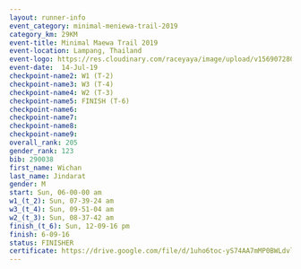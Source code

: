 ```yaml
---
layout: runner-info 
event_category: minimal-meniewa-trail-2019 
category_km: 29KM 
event-title: Minimal Maewa Trail 2019 
event-location: Lampang, Thailand 
event-logo: https://res.cloudinary.com/raceyaya/image/upload/v1569072805/logo/minimal-trail_ktnvsp.jpg 
event-date:  14-Jul-19 
checkpoint-name2: W1 (T-2) 
checkpoint-name3: W3 (T-4) 
checkpoint-name4: W2 (T-3) 
checkpoint-name5: FINISH (T-6) 
checkpoint-name6: 
checkpoint-name7: 
checkpoint-name8: 
checkpoint-name9: 
overall_rank: 205
gender_rank: 123
bib: 290038
first_name: Wichan
last_name: Jindarat
gender: M
start: Sun, 06-00-00 am
w1_(t_2): Sun, 07-39-24 am
w3_(t_4): Sun, 09-51-04 am
w2_(t_3): Sun, 08-37-42 am
finish_(t_6): Sun, 12-09-16 pm
finish: 6-09-16
status: FINISHER
certificate: https://drive.google.com/file/d/1uho6toc-yS74AA7mMP0BWLdvlQSAg64y/view?usp=sharing
---
```

